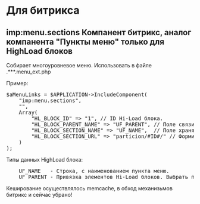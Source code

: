 <h1>Для битрикса</h1>
<h2>imp:menu.sections Компанент битрикс, аналог компанента "Пункты меню" только для HighLoad блоков</h2>
<p> Собирает многоуровневое меню. Использовать в файле .***.menu_ext.php</p><p>Пример:<pre>
$aMenuLinks = $APPLICATION->IncludeComponent(
    "imp:menu.sections",
    "",
    Array(
        "HL_BLOCK_ID" => "1", // ID Hi-Load блока.
        "HL_BLOCK_PARENT_NAME" => "UF_PARENT", // Поле связи в котором указан Id родительского пункта меню.
        "HL_BLOCK_SECTION_NAME" => "UF_NAME",  // Поле хранящее текст пункта меню.
        "HL_BLOCK_SECTION_URL" => "particion/#ID#/" // Формирование ссылок на соответсвующие разделы.
    )
);
</pre></p>
<p>Типы данных HighLoad блока:
<pre>
    UF_NAME   - Строка, с наименованием пункта меню.
    UF_PARENT - Привязка элементов Hi-Load блоков. Выбрать поле ID этого же блока.
</pre>
</p>
<p>Кеширование осуществлялось memcache, в обход механизьмов битрикс и сейчас убрано!</p>